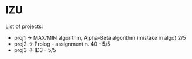 # IZU
List of projects:
- proj1 -> MAX/MIN algorithm, Alpha-Beta algorithm (mistake in algo) 2/5
- proj2 -> Prolog - assignment n. 40 - 5/5
- proj3 -> ID3 - 5/5
